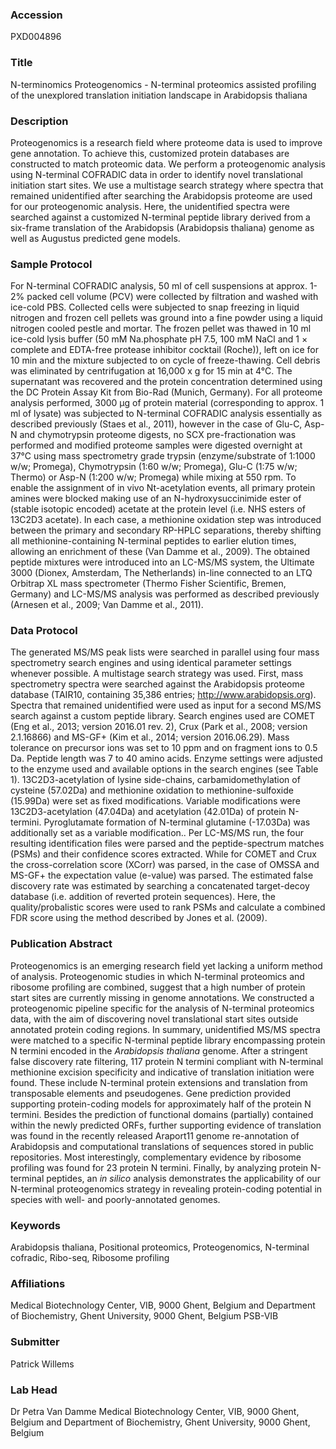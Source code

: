 ### Accession
PXD004896

### Title
N-terminomics Proteogenomics -  N-terminal proteomics assisted profiling of the unexplored translation initiation landscape in Arabidopsis thaliana

### Description
Proteogenomics is a research field where proteome data is used to improve gene annotation. To achieve this, customized protein databases are constructed to match proteomic data. We perform a proteogenomic analysis using N-terminal COFRADIC data in order to identify novel translational initiation start sites. We use a multistage search strategy where spectra that remained unidentified after searching the Arabidopsis proteome are used for our proteogenomic analysis. Here, the unidentified spectra were searched against a customized N-terminal peptide library derived from a six-frame translation of the Arabidopsis (Arabidopsis thaliana) genome as well as Augustus predicted gene models.

### Sample Protocol
For N-terminal COFRADIC analysis, 50 ml of cell suspensions at approx. 1-2% packed cell volume (PCV) were collected by filtration and washed with ice-cold PBS. Collected cells were subjected to snap freezing in liquid nitrogen and frozen cell pellets was ground into a fine powder using a liquid nitrogen cooled pestle and mortar. The frozen pellet was thawed in 10 ml ice-cold lysis buffer (50 mM Na.phosphate pH 7.5, 100 mM NaCl and 1 × complete and EDTA-free protease inhibitor cocktail (Roche)), left on ice for 10 min and the mixture subjected to on cycle of freeze-thawing. Cell debris was eliminated by centrifugation at 16,000 x g for 15 min at 4°C. The supernatant was recovered and the protein concentration determined using the DC Protein Assay Kit from Bio-Rad (Munich, Germany). For all proteome analysis performed, 3000 µg of protein material (corresponding to approx. 1 ml of lysate) was subjected to N-terminal COFRADIC analysis essentially as described previously (Staes et al., 2011), however in the case of Glu-C, Asp-N and chymotrypsin proteome digests, no SCX pre-fractionation was performed and modified proteome samples were digested overnight at 37°C using mass spectrometry grade trypsin (enzyme/substrate of 1:1000 w/w; Promega), Chymotrypsin (1:60 w/w; Promega), Glu-C (1:75 w/w; Thermo) or Asp-N (1:200 w/w; Promega) while mixing at 550 rpm. To enable the assignment of in vivo Nt-acetylation events, all primary protein amines were blocked making use of an N-hydroxysuccinimide ester of (stable isotopic encoded) acetate at the protein level (i.e. NHS esters of 13C2D3 acetate). In each case, a methionine oxidation step was introduced between the primary and secondary RP-HPLC separations, thereby shifting all methionine-containing N-terminal peptides to earlier elution times, allowing an enrichment of these (Van Damme et al., 2009).  The obtained peptide mixtures were introduced into an LC-MS/MS system, the Ultimate 3000 (Dionex, Amsterdam, The Netherlands) in-line connected to an LTQ Orbitrap XL mass spectrometer (Thermo Fisher Scientific, Bremen, Germany) and LC-MS/MS analysis was performed as described previously (Arnesen et al., 2009; Van Damme et al., 2011).

### Data Protocol
The generated MS/MS peak lists were searched in parallel using four mass spectrometry search engines and using identical parameter settings whenever possible. A multistage search strategy was used. First, mass spectrometry spectra were searched against the Arabidopsis proteome database (TAIR10, containing 35,386 entries; http://www.arabidopsis.org). Spectra that remained unidentified were used as input for a second MS/MS search against a custom peptide library.  Search engines used are COMET (Eng et al., 2013; version 2016.01 rev. 2), Crux (Park et al., 2008; version 2.1.16866) and MS-GF+ (Kim et al., 2014; version 2016.06.29). Mass tolerance on precursor ions was set to 10 ppm and on fragment ions to 0.5 Da. Peptide length was 7 to 40 amino acids. Enzyme settings were adjusted to the enzyme used and available options in the search engines (see Table 1). 13C2D3-acetylation of lysine side-chains, carbamidomethylation of cysteine (57.02Da) and methionine oxidation to methionine-sulfoxide (15.99Da) were set as fixed modifications. Variable modifications were 13C2D3-acetylation (47.04Da) and acetylation (42.01Da) of protein N-termini. Pyroglutamate formation of N-terminal glutamine (-17.03Da) was additionally set as a variable modification.. Per LC-MS/MS run, the four resulting identification files were parsed and the peptide-spectrum matches (PSMs) and their confidence scores extracted. While for COMET and Crux the cross-correlation score (XCorr) was parsed, in the case of OMSSA and MS-GF+ the expectation value (e-value) was parsed. The estimated false discovery rate was estimated by searching a concatenated target-decoy database (i.e. addition of reverted protein sequences). Here, the quality/probalistic scores were used to rank PSMs and calculate a combined FDR score using the method described by Jones et al. (2009).

### Publication Abstract
Proteogenomics is an emerging research field yet lacking a uniform method of analysis. Proteogenomic studies in which N-terminal proteomics and ribosome profiling are combined, suggest that a high number of protein start sites are currently missing in genome annotations. We constructed a proteogenomic pipeline specific for the analysis of N-terminal proteomics data, with the aim of discovering novel translational start sites outside annotated protein coding regions. In summary, unidentified MS/MS spectra were matched to a specific N-terminal peptide library encompassing protein N termini encoded in the <i>Arabidopsis thaliana</i> genome. After a stringent false discovery rate filtering, 117 protein N termini compliant with N-terminal methionine excision specificity and indicative of translation initiation were found. These include N-terminal protein extensions and translation from transposable elements and pseudogenes. Gene prediction provided supporting protein-coding models for approximately half of the protein N termini. Besides the prediction of functional domains (partially) contained within the newly predicted ORFs, further supporting evidence of translation was found in the recently released Araport11 genome re-annotation of Arabidopsis and computational translations of sequences stored in public repositories. Most interestingly, complementary evidence by ribosome profiling was found for 23 protein N termini. Finally, by analyzing protein N-terminal peptides, an <i>in silico</i> analysis demonstrates the applicability of our N-terminal proteogenomics strategy in revealing protein-coding potential in species with well- and poorly-annotated genomes.

### Keywords
Arabidopsis thaliana, Positional proteomics, Proteogenomics, N-terminal cofradic, Ribo-seq, Ribosome profiling

### Affiliations
Medical Biotechnology Center, VIB, 9000 Ghent, Belgium and Department of Biochemistry, Ghent University, 9000 Ghent, Belgium
PSB-VIB

### Submitter
Patrick Willems

### Lab Head
Dr Petra Van Damme
Medical Biotechnology Center, VIB, 9000 Ghent, Belgium and Department of Biochemistry, Ghent University, 9000 Ghent, Belgium


